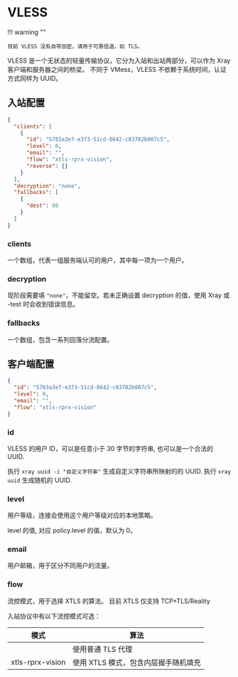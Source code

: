 # VLESS

!!! warning ""

    目前 VLESS 没有自带加密，请用于可靠信道，如 TLS。

VLESS 是一个无状态的轻量传输协议，它分为入站和出站两部分，可以作为 Xray 客户端和服务器之间的桥梁。
不同于 VMess，VLESS 不依赖于系统时间，认证方式同样为 UUID。

## 入站配置

```json
{
  "clients": [
    {
      "id": "5783a3e7-e373-51cd-8642-c83782b807c5",
      "level": 0,
      "email": "",
      "flow": "xtls-rprx-vision",
      "reverse": {}
    }
  ],
  "decryption": "none",
  "fallbacks": [
    {
      "dest": 80
    }
  ]
}
```

### clients

一个数组，代表一组服务端认可的用户，其中每一项为一个用户。

### decryption

现阶段需要填 `"none"`，不能留空。若未正确设置 decryption 的值，使用 Xray 或 -test 时会收到错误信息。

### fallbacks

一个数组，包含一系列回落分流配置。

## 客户端配置

```json
{
  "id": "5783a3e7-e373-51cd-8642-c83782b807c5",
  "level": 0,
  "email": "",
  "flow": "xtls-rprx-vision"
}
```

### id

VLESS 的用户 ID，可以是任意小于 30 字节的字符串, 也可以是一个合法的 UUID.

执行 `xray uuid -i "自定义字符串"` 生成自定义字符串所映射的的 UUID.
执行 `xray uuid` 生成随机的 UUID.

### level

用户等级，连接会使用这个用户等级对应的本地策略。

level 的值, 对应 policy.level 的值，默认为 0。

### email

用户邮箱，用于区分不同用户的流量。

### flow

流控模式，用于选择 XTLS 的算法。
目前 XTLS 仅支持 TCP+TLS/Reality

入站协议中有以下流控模式可选：

| 模式            | 算法                                 |
|------------------|-----------------------------------------|
|                 | 使用普通 TLS 代理                    |
| xtls-rprx-vision  | 使用 XTLS 模式，包含内层握手随机填充 |
